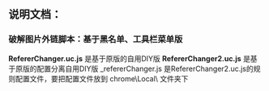 ## 说明文档：
### 破解图片外链脚本：基于黑名单、工具栏菜单版
**RefererChanger.uc.js** 是基于原版的自用DIY版
**RefererChanger2.uc.js** 是基于原版的配置分离自用DIY版
_refererChanger.js 是RefererChanger2.uc.js的规则配置文件，要把配置文件放到 chrome\Local\ 文件夹下


